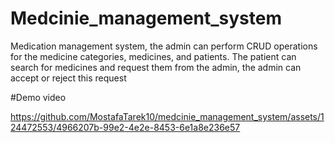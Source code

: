 # Medcinie_management_system
Medication management system, the admin can perform CRUD operations for the medicine categories, medicines, and patients.
The patient can search for medicines and request them from the admin, the admin can accept or reject this request

#Demo video





https://github.com/MostafaTarek10/medcinie_management_system/assets/124472553/4966207b-99e2-4e2e-8453-6e1a8e236e57



